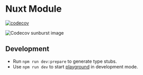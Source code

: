 <!---
This file is auto-generate by a github hook please modify README.template.md if you don't want to lose your work
-->
# Nuxt Module

[![codecov](https://codecov.io/github/components-web-app/cwa-nuxt-module/branch/feat/mercure-and-api-docs/graph/badge.svg?token=Z6GQJN413O)](https://codecov.io/github/components-web-app/cwa-nuxt-module)

![Codecov sunburst image](https://codecov.io/github/components-web-app/cwa-nuxt-module/branch/feat/mercure-and-api-docs/graphs/sunburst.svg?token=Z6GQJN413O)

## Development

- Run `npm run dev:prepare` to generate type stubs.
- Use `npm run dev` to start [playground](./playground) in development mode.

